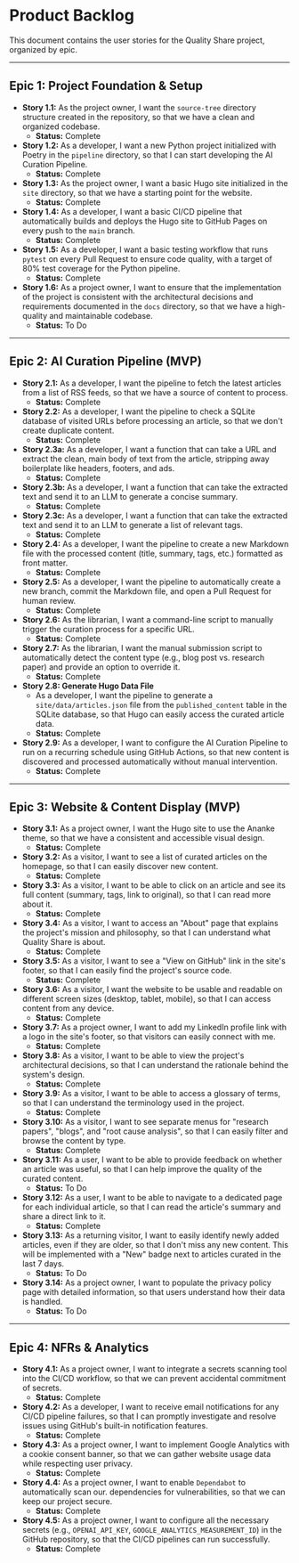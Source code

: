 # Product Backlog

This document contains the user stories for the Quality Share project, organized by epic.

---

## Epic 1: Project Foundation & Setup

*   **Story 1.1:** As the project owner, I want the `source-tree` directory structure created in the repository, so that we have a clean and organized codebase.
    *   **Status:** Complete
*   **Story 1.2:** As a developer, I want a new Python project initialized with Poetry in the `pipeline` directory, so that I can start developing the AI Curation Pipeline.
    *   **Status:** Complete
*   **Story 1.3:** As the project owner, I want a basic Hugo site initialized in the `site` directory, so that we have a starting point for the website.
    *   **Status:** Complete
*   **Story 1.4:** As a developer, I want a basic CI/CD pipeline that automatically builds and deploys the Hugo site to GitHub Pages on every push to the `main` branch.
    *   **Status:** Complete
*   **Story 1.5:** As a developer, I want a basic testing workflow that runs `pytest` on every Pull Request to ensure code quality, with a target of 80% test coverage for the Python pipeline.
    *   **Status:** Complete
*   **Story 1.6:** As a project owner, I want to ensure that the implementation of the project is consistent with the architectural decisions and requirements documented in the `docs` directory, so that we have a high-quality and maintainable codebase.
    *   **Status:** To Do

---

## Epic 2: AI Curation Pipeline (MVP)

*   **Story 2.1:** As a developer, I want the pipeline to fetch the latest articles from a list of RSS feeds, so that we have a source of content to process.
    *   **Status:** Complete
*   **Story 2.2:** As a developer, I want the pipeline to check a SQLite database of visited URLs before processing an article, so that we don't create duplicate content.
    *   **Status:** Complete
*   **Story 2.3a:** As a developer, I want a function that can take a URL and extract the clean, main body of text from the article, stripping away boilerplate like headers, footers, and ads.
    *   **Status:** Complete
*   **Story 2.3b:** As a developer, I want a function that can take the extracted text and send it to an LLM to generate a concise summary.
    *   **Status:** Complete
*   **Story 2.3c:** As a developer, I want a function that can take the extracted text and send it to an LLM to generate a list of relevant tags.
    *   **Status:** Complete
*   **Story 2.4:** As a developer, I want the pipeline to create a new Markdown file with the processed content (title, summary, tags, etc.) formatted as front matter.
    *   **Status:** Complete
*   **Story 2.5:** As a developer, I want the pipeline to automatically create a new branch, commit the Markdown file, and open a Pull Request for human review.
    *   **Status:** Complete
*   **Story 2.6:** As the librarian, I want a command-line script to manually trigger the curation process for a specific URL.
    *   **Status:** Complete
*   **Story 2.7:** As the librarian, I want the manual submission script to automatically detect the content type (e.g., blog post vs. research paper) and provide an option to override it.
    *   **Status:** Complete
*   **Story 2.8: Generate Hugo Data File**
    *   As a developer, I want the pipeline to generate a `site/data/articles.json` file from the `published_content` table in the SQLite database, so that Hugo can easily access the curated article data.
    *   **Status:** Complete
*   **Story 2.9:** As a developer, I want to configure the AI Curation Pipeline to run on a recurring schedule using GitHub Actions, so that new content is discovered and processed automatically without manual intervention.
    *   **Status:** Complete

---

## Epic 3: Website & Content Display (MVP)

*   **Story 3.1:** As a project owner, I want the Hugo site to use the Ananke theme, so that we have a consistent and accessible visual design.
    *   **Status:** Complete
*   **Story 3.2:** As a visitor, I want to see a list of curated articles on the homepage, so that I can easily discover new content.
    *   **Status:** Complete
*   **Story 3.3:** As a visitor, I want to be able to click on an article and see its full content (summary, tags, link to original), so that I can read more about it.
    *   **Status:** Complete
*   **Story 3.4:** As a visitor, I want to access an "About" page that explains the project's mission and philosophy, so that I can understand what Quality Share is about.
    *   **Status:** Complete
*   **Story 3.5:** As a visitor, I want to see a "View on GitHub" link in the site's footer, so that I can easily find the project's source code.
    *   **Status:** Complete
*   **Story 3.6:** As a visitor, I want the website to be usable and readable on different screen sizes (desktop, tablet, mobile), so that I can access content from any device.
    *   **Status:** Complete
*   **Story 3.7:** As a project owner, I want to add my LinkedIn profile link with a logo in the site's footer, so that visitors can easily connect with me.
    *   **Status:** Complete
*   **Story 3.8:** As a visitor, I want to be able to view the project's architectural decisions, so that I can understand the rationale behind the system's design.
    *   **Status:** Complete
*   **Story 3.9:** As a visitor, I want to be able to access a glossary of terms, so that I can understand the terminology used in the project.
    *   **Status:** Complete
*   **Story 3.10:** As a visitor, I want to see separate menus for "research papers", "blogs", and "root cause analysis", so that I can easily filter and browse the content by type.
    *   **Status:** Complete
*   **Story 3.11:** As a user, I want to be able to provide feedback on whether an article was useful, so that I can help improve the quality of the curated content.
    *   **Status:** To Do
*   **Story 3.12:** As a user, I want to be able to navigate to a dedicated page for each individual article, so that I can read the article's summary and share a direct link to it.
    *   **Status:** Complete
*   **Story 3.13:** As a returning visitor, I want to easily identify newly added articles, even if they are older, so that I don't miss any new content. This will be implemented with a "New" badge next to articles curated in the last 7 days.
    *   **Status:** To Do
*   **Story 3.14:** As a project owner, I want to populate the privacy policy page with detailed information, so that users understand how their data is handled.
    *   **Status:** To Do

---

## Epic 4: NFRs & Analytics

*   **Story 4.1:** As a project owner, I want to integrate a secrets scanning tool into the CI/CD workflow, so that we can prevent accidental commitment of secrets.
    *   **Status:** Complete
*   **Story 4.2:** As a developer, I want to receive email notifications for any CI/CD pipeline failures, so that I can promptly investigate and resolve issues using GitHub's built-in notification features.
    *   **Status:** Complete
*   **Story 4.3:** As a project owner, I want to implement Google Analytics with a cookie consent banner, so that we can gather website usage data while respecting user privacy.
    *   **Status:** Complete
*   **Story 4.4:** As a project owner, I want to enable `Dependabot` to automatically scan our. dependencies for vulnerabilities, so that we can keep our project secure.
    *   **Status:** Complete
*   **Story 4.5:** As a project owner, I want to configure all the necessary secrets (e.g., `OPENAI_API_KEY`, `GOOGLE_ANALYTICS_MEASUREMENT_ID`) in the GitHub repository, so that the CI/CD pipelines can run successfully.
    *   **Status:** Complete